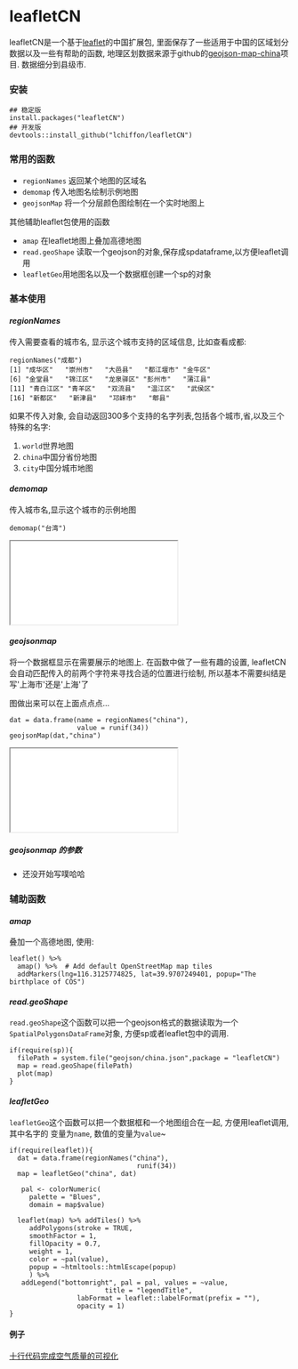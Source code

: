 # leafletCN

leafletCN是一个基于[leaflet](https://github.com/rstudio/leaflet)的中国扩展包, 里面保存了一些适用于中国的区域划分数据以及一些有帮助的函数, 地理区划数据来源于github的[geojson-map-china](https://github.com/longwosion/geojson-map-china)项目. 数据细分到县级市.

### 安装
```
## 稳定版
install.packages("leafletCN")
## 开发版
devtools::install_github("lchiffon/leafletCN")
```

### 常用的函数

- `regionNames` 返回某个地图的区域名
- `demomap` 传入地图名绘制示例地图
- `geojsonMap` 将一个分层颜色图绘制在一个实时地图上

其他辅助leaflet包使用的函数

- `amap` 在leaflet地图上叠加高德地图
- `read.geoShape` 读取一个geojson的对象,保存成spdataframe,以方便leaflet调用
- `leafletGeo`用地图名以及一个数据框创建一个sp的对象


### 基本使用

#### *regionNames*

传入需要查看的城市名, 显示这个城市支持的区域信息, 比如查看成都:
```
regionNames("成都")
[1] "成华区"   "崇州市"   "大邑县"   "都江堰市" "金牛区"  
[6] "金堂县"   "锦江区"   "龙泉驿区" "彭州市"   "蒲江县"  
[11] "青白江区" "青羊区"   "双流县"   "温江区"   "武侯区"  
[16] "新都区"   "新津县"   "邛崃市"   "郫县"    
```

如果不传入对象, 会自动返回300多个支持的名字列表,包括各个城市,省,以及三个特殊的名字:
1. `world`世界地图
2. `china`中国分省份地图
3. `city`中国分城市地图


#### *demomap*
传入城市名,显示这个城市的示例地图


```
demomap("台湾")
```

<iframe src="examples/demo1.html"></iframe>

#### *geojsonmap*
将一个数据框显示在需要展示的地图上.
在函数中做了一些有趣的设置, leafletCN会自动匹配传入的前两个字符来寻找合适的位置进行绘制,
所以基本不需要纠结是写'上海市'还是'上海'了

图做出来可以在上面点点点...

```
dat = data.frame(name = regionNames("china"),
                 value = runif(34))
geojsonMap(dat,"china")
```

<iframe src="examples/demo2.html"></iframe>

##### *geojsonmap* 的参数

- 还没开始写噗哈哈

### 辅助函数

#### *amap*
叠加一个高德地图, 使用:
```
leaflet() %>%
  amap() %>%  # Add default OpenStreetMap map tiles
  addMarkers(lng=116.3125774825, lat=39.9707249401, popup="The birthplace of COS")
```

#### *read.geoShape*
`read.geoShape`这个函数可以把一个geojson格式的数据读取为一个`SpatialPolygonsDataFrame`对象, 方便sp或者leaflet包中的调用.

```
if(require(sp)){
  filePath = system.file("geojson/china.json",package = "leafletCN")
  map = read.geoShape(filePath)
  plot(map)
}
```


#### *leafletGeo*
`leafletGeo`这个函数可以把一个数据框和一个地图组合在一起, 方便用leaflet调用, 其中名字的
变量为`name`, 数值的变量为`value`~

```
if(require(leaflet)){
  dat = data.frame(regionNames("china"),
                                runif(34))
  map = leafletGeo("china", dat)

   pal <- colorNumeric(
     palette = "Blues",
     domain = map$value)

  leaflet(map) %>% addTiles() %>%
     addPolygons(stroke = TRUE,
     smoothFactor = 1,
     fillOpacity = 0.7,
     weight = 1,
     color = ~pal(value),
     popup = ~htmltools::htmlEscape(popup)
     ) %>%
   addLegend("bottomright", pal = pal, values = ~value,
                        title = "legendTitle",
                 labFormat = leaflet::labelFormat(prefix = ""),
                 opacity = 1)
}

```

#### 例子

[十行代码完成空气质量的可视化](http://langdawei.com/2017/01/07/aqi.html)
